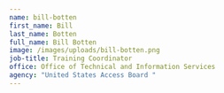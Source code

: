 ```yaml
---
name: bill-botten
first_name: Bill
last_name: Botten
full_name: Bill Botten
image: /images/uploads/bill-botten.png
job-title: Training Coordinator
office: Office of Technical and Information Services
agency: "United States Access Board "
---
```

